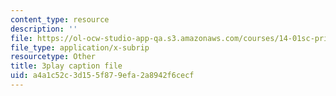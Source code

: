 ```yaml
---
content_type: resource
description: ''
file: https://ol-ocw-studio-app-qa.s3.amazonaws.com/courses/14-01sc-principles-of-microeconomics-fall-2011/a4a1c52c3d155f879efa2a8942f6cecf_aflMMnyAO0E.vtt
file_type: application/x-subrip
resourcetype: Other
title: 3play caption file
uid: a4a1c52c-3d15-5f87-9efa-2a8942f6cecf
---
```

